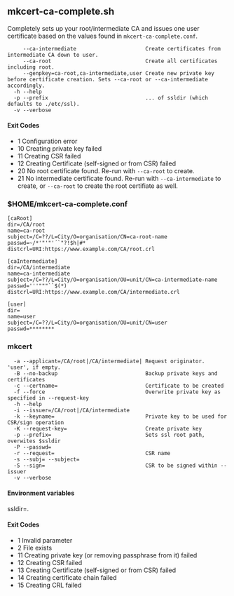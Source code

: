 ## mkcert-ca-complete.sh

Completely sets up your root/intermediate CA and issues one user certificate based on the values found in `mkcert-ca-complete.conf`.

```
     --ca-intermediate                      Create certificates from intermediate CA down to user.
     --ca-root                              Create all certificates including root.
     --genpkey=ca-root,ca-intermediate,user Create new private key before certificate creation. Sets --ca-root or --ca-intermediate accordingly.
  -h --help
  -p --prefix                               ... of ssldir (which defaults to ./etc/ssl).
  -v --verbose
```

#### Exit Codes

-  1 Configuration error
- 10 Creating private key failed
- 11 Creating CSR failed
- 12 Creating Certificate (self-signed or from CSR) failed
- 20 No root certificate found. Re-run with `--ca-root` to create.
- 21 No intermediate certificate found. Re-run with `--ca-intermediate` to create, or `--ca-root` to create the root certifiate as well.

### $HOME/mkcert-ca-complete.conf

```
[caRoot]
dir=/CA/root
name=ca-root
subject=/C=??/L=City/O=organisation/CN=ca-root-name
passwd=~/*'"'"'´`"?!$h|#*
distcrl=URI:https://www.example.com/CA/root.crl

[caIntermediate]
dir=/CA/intermediate
name=ca-intermediate
subject=/C=??/L=City/O=organisation/OU=unit/CN=ca-intermediate-name
passwd='''"""``$(*)
distcrl=URI:https://www.example.com/CA/intermediate.crl

[user]
dir=
name=user
subject=/C=??/L=City/O=organisation/OU=unit/CN=user
passwd=********
```

### mkcert

```
  -a --applicant=/CA/root|/CA/intermediate| Request originator. 'user', if empty.
  -B --no-backup                            Backup private keys and certificates
  -c --certname=                            Certificate to be created
  -f --force                                Overwrite private key as specified in --request-key
  -h --help
  -i --issuer=/CA/root|/CA/intermediate
  -k --keyname=                             Private key to be used for CSR/sign operation
  -K --request-key=                         Create private key
  -p --prefix=                              Sets ssl root path, overwites $ssldir
  -P --passwd=
  -r --request=                             CSR name
  -s --subj= --subject=
  -S --sign=                                CSR to be signed within --issuer
  -v --verbose
```

#### Environment variables

ssldir=.

#### Exit Codes
-  1 Invalid parameter
-  2 File exists
- 11 Creating private key (or removing passphrase from it) failed
- 12 Creating CSR failed
- 13 Creating Certificate (self-signed or from CSR) failed
- 14 Creating certificate chain failed
- 15 Creating CRL failed
